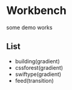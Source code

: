 # Workbench

some demo works

## List

- building(gradient)
- cssforest(gradient)
- swiftype(gradient)
- feed(transition)